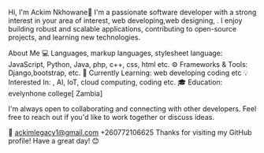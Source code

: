 Hi, I'm Ackim Nkhowane👋
I'm a passionate software developer with a strong interest in your area of interest, web developing,web designing, . I enjoy building robust and scalable applications, contributing to open-source projects, and learning new technologies.

About Me
💻 Languages, markup languages, stylesheet language: JavaScript, Python, Java, php, c++, css, html etc.
⚙️ Frameworks & Tools:  Django,bootstrap, etc.
🌱 Currently Learning: web developing coding etc
💡 Interested In: , AI, IoT, cloud computing, coding etc.
🎓 Education: evelynhone college[ Zambia]

I'm always open to collaborating and connecting with other developers. Feel free to reach out if you'd like to work together or discuss ideas.

📧 ackimlegacy1@gmail.com
+260772106625
Thanks for visiting my GitHub profile! Have a great day! 😊

